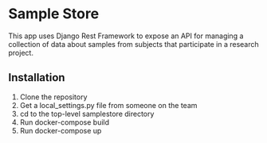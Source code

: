 # Sample Store

This app uses Django Rest Framework to expose an API for managing a collection of data about samples from subjects that participate in a research project. 

## Installation

1. Clone the repository
2. Get a local_settings.py file from someone on the team
3. cd to the top-level samplestore directory
4. Run docker-compose build
5. Run docker-compose up
